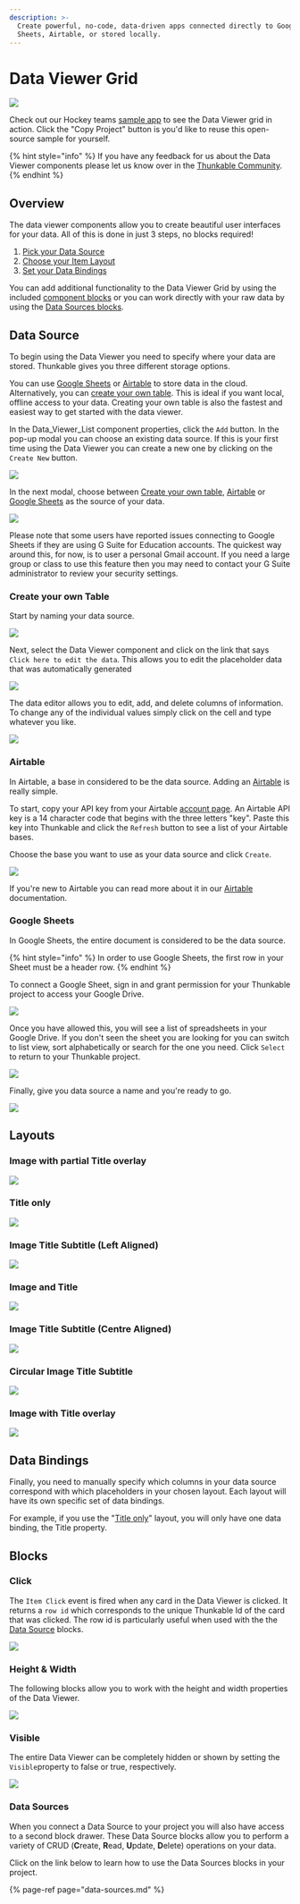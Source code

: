 ```yaml
---
description: >-
  Create powerful, no-code, data-driven apps connected directly to Google
  Sheets, Airtable, or stored locally.
---
```


# Data Viewer Grid

![](.gitbook/assets/nhl.png)

Check out our Hockey teams [sample app](https://bit.ly/35JQF7a) to see the Data Viewer grid in action. Click the "Copy Project" button is you'd like to reuse this open-source sample for yourself. 

{% hint style="info" %}
If you have any feedback for us about the Data Viewer components please let us know over in the [Thunkable Community](https://community.thunkable.com/t/latest-thunkable-release-new-components-data-viewer-list-and-data-viewer-grid-2020-05-05/564204?u=domhnallohanlon).
{% endhint %}

## Overview

The data viewer components allow you to create beautiful user interfaces for your data. All of this is done in just 3 steps, no blocks required!

1. [Pick your Data Source](data-viewer-grid.md#data-source)
2. [Choose your Item Layout](data-viewer-grid.md#layout)
3. [Set your Data Bindings](data-viewer-grid.md#data-bindings)

You can add additional functionality to the Data Viewer Grid by using the included [component blocks](data-viewer-grid.md#blocks) or you can work directly with your raw data by using the [Data Sources blocks](data-sources.md).

## Data Source

To begin using the Data Viewer you need to specify where your data are stored. Thunkable gives you three different storage options. 

You can use [Google Sheets](data-viewer-list.md#google-sheets) or [Airtable](data-viewer-list.md#airtable) to store data in the cloud. Alternatively, you can [create your own table](data-viewer-list.md#create-your-own-table). This is ideal if you want local, offline access to your data. Creating your own table is also the fastest and easiest way to get started with the data viewer.

In the Data\_Viewer\_List component properties, click the `Add` button. In the pop-up modal you can choose an existing data source. If this is your first time using the Data Viewer you can create a new one by clicking on the `Create New` button.

![](.gitbook/assets/add_data.png)

In the next modal, choose between [Create your own table](data-viewer-list.md#create-your-own-table), [Airtable](data-viewer-list.md#airtable) or [Google Sheets](data-viewer-list.md#google-sheets) as the source of your data.

![](.gitbook/assets/create_data_source2.png)

Please note that some users have reported issues connecting to Google Sheets if they are using G Suite for Education accounts. The quickest way around this, for now, is to user a personal Gmail account. If you need a large group or class to use this feature then you may need to contact your G Suite administrator to review your security settings. 

### Create your own Table

Start by naming your data source.

![](.gitbook/assets/name_local_data2.png)

Next, select the Data Viewer component and click on the link that says `Click here to edit the data`. This allows you to edit the placeholder data that was automatically generated

![](.gitbook/assets/edit_data.png)

The data editor allows you to edit, add, and delete columns of information. To change any of the individual values simply click on the cell and type whatever you like. 

![](.gitbook/assets/edit_table2.png)

### Airtable 

In Airtable, a base in considered to be the data source. Adding an [Airtable](spreadsheet.md) is really simple. 

To start, copy your API key from your Airtable [account page](https://airtable.com/account). An Airtable API key is a 14 character code that begins with the three letters "key". Paste this key into Thunkable and click the `Refresh` button to see a list of your Airtable bases. 

Choose the base you want to use as your data source and click `Create`.

![](.gitbook/assets/airtable_setup.png)

If you're new to Airtable you can read more about it in our [Airtable](spreadsheet.md) documentation. 

### Google Sheets

In Google Sheets, the entire document is considered to be the data source.

{% hint style="info" %}
In order to use Google Sheets, the first row in your Sheet must be a header row. 
{% endhint %}

To connect a Google Sheet, sign in and grant permission for your Thunkable project to access your Google Drive.

![](.gitbook/assets/sign-in.png)

Once you have allowed this, you will see a list of spreadsheets in your Google Drive. If you don't seen the sheet you are looking for you can switch to list view, sort alphabetically or search for the one you need. Click `Select` to return to your Thunkable project.

![](.gitbook/assets/select-a-file.png)

Finally, give you data source a name and you're ready to go. 

![](.gitbook/assets/give_name_to.png)

## Layouts

### Image with partial Title overlay 

![](.gitbook/assets/gv15.png)

### Title only

![](.gitbook/assets/gv2.png)

### Image Title Subtitle \(Left Aligned\)

![](.gitbook/assets/gv5%20%281%29.png)

### Image and Title

![](.gitbook/assets/gv4%20%281%29.png)

### Image Title Subtitle \(Centre Aligned\)

![](.gitbook/assets/gv5.png)

### Circular Image Title Subtitle

![](.gitbook/assets/gv6.png)

### Image with Title overlay

![](.gitbook/assets/gv7.png)

## Data Bindings

Finally, you need to manually specify which columns in your data source correspond with which placeholders in your chosen layout. Each layout will have its own specific set of data bindings.

For example, if you use the "[Title only](data-viewer-grid.md#title-only)" layout, you will only have one data binding, the Title property.

## Blocks

### Click

The `Item Click` event is fired when any card in the Data Viewer is clicked. It returns a `row id` which corresponds to the unique Thunkable Id of the card that was clicked. The row id is particularly useful when used with the the [Data Source](data-sources.md) blocks.

![](.gitbook/assets/grid_click.png)

### Height & Width

The following blocks allow you to work with the height and width properties of the Data Viewer.

![](.gitbook/assets/grid_size.png)

### Visible

The entire Data Viewer can be completely hidden or shown by setting the `Visible`property to false or true, respectively. 

![](.gitbook/assets/grid_visible%20%281%29.png)

### Data Sources

When you connect a Data Source to your project you will also have access to a second block drawer. These Data Source blocks allow you to perform a variety of CRUD \(**C**reate, **R**ead, **U**pdate, **D**elete\) operations on your data. 

Click on the link below to learn how to use the Data Sources blocks in your project. 

{% page-ref page="data-sources.md" %}





